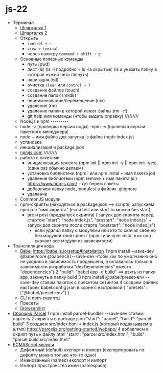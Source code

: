 # js-22

- Терминал
  - [Шпаргалка 1](https://tproger.ru/translations/bash-cheatsheet/)
  - [Шпаргалка 2](https://habr.com/ru/company/ruvds/blog/445270/)
  - Открыть
    - `control + ~`
    - `view > teminal`
    - через палитру `command + shift + p`
  - Основные полезные команды
    - путь (pwd)
    - лист (ls) (ls -l подробно + ls -la скрытые) (ls и указать папку в которой нужно чета глянуть)
    - навигация (cd)
    - очистка `clear` или `control + l`
    - создание файлов (touch)
    - создание папок (mkdir)
    - переименование/перемещение (mv)
    - удаление (rm)
    - удаление папки в которой лежат файлы (rm -rf)
    - git help имя команды (чтобы выдать справку)
      /////////
  - Node.js и npm ---------
  - node -v (проверка версии ноды)
    -npm -v (проверка версии пакетного менеджера)
  - node + имя файла для запуска js файла (node index.js)
  - установка
  - инициализация и package.json
  - [npmjs.com](https://www.npmjs.com/)
    /////////
  - работа с пакетами
    - инициализация проекта (npm init || npm init -y || npm init -yes) (один раз обычно делаем)
    - установка библиотеки (npm i или npm instal + имя пакета joi)
    - удаление библиотеки (npm remove + имя пакета joi)
      https://www.npmjs.com/ - тут берем пакеты
    - добавляем папку node_modules/ в файлик .gitignore
    - удаление
  - CommonJS модули
  - npm-скрипты (находяться в package.json ==> scripts) запускаем npm run "имя скрипта" (если test или start то можно без start);
    - pre и post (предзапуск скрипта) ( запуск доп скрипта перед стартом "start": "node index.js",
      "prestart": "node index.js" + запуск доп скрипта после старта "poststart": "node index.js")
      - если удалил папку с модулями или кто то скачал себе но без модулей твой проект (npm i или npm instal === оно скачает все модули из зависимости)
- Транспиляция кода
  - [Babel](https://babeljs.io/)
    https://babeljs.io/setup#installation
    1 npm install --save-dev @babel/core @babel/cli (--save-dev чтобы как по умолчанию оно не уходило в зависимость продакшена, а оставалось только в зависимости разработки "devDependencies" вместо "dependencies")
    2 "build": "babel app -d build" ==> взять из папки app, закинуть в папку build
    3 npm install @babel/preset-env --save-dev ставим пакетик с пресетом сетингов
    4 создаем файлик настроек babel.config.json в корне с настройкой
    {
    "presets": ["@babel/preset-env"]
    }
  - CLI и npm-скрипты
  - Пресеты
  - [Browserslist](https://github.com/browserslist/browserslist)
- [Сборщик Parcel](https://parceljs.org/)
  1 npm install parcel-bundler --save-dev ставим парсель
  2 скрипты в package.json
  "start": "parcel",
  "build": "parcel build"
  3 создаем src/index.html + index.js (который подвязываем в штмл)
  https://parceljs.org/getting-started/webapp/
  4 добавляем в скрипт путь к файлу html
  "start": "parcel src/index.html",
  "build": "parcel build src/index.html"
- [ECMAScript модули](https://exploringjs.com/es6/ch_modules.html)
  - Дефолтный (default) експорт и импорт (експортировать по дефолту можно только что-то одно)
  - Именованный (named) експорт и импорт
  - Импорт пространства имён (namespace)
